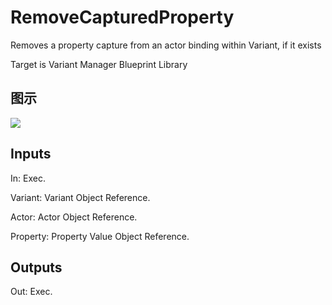 # RemoveCapturedProperty

Removes a property capture from an actor binding within Variant, if it exists

Target is Variant Manager Blueprint Library

## 图示

![]($-20221218-21242601.png)

## Inputs

In: Exec.

Variant: Variant Object Reference.

Actor: Actor Object Reference.

Property: Property Value Object Reference.  

## Outputs

Out: Exec.

